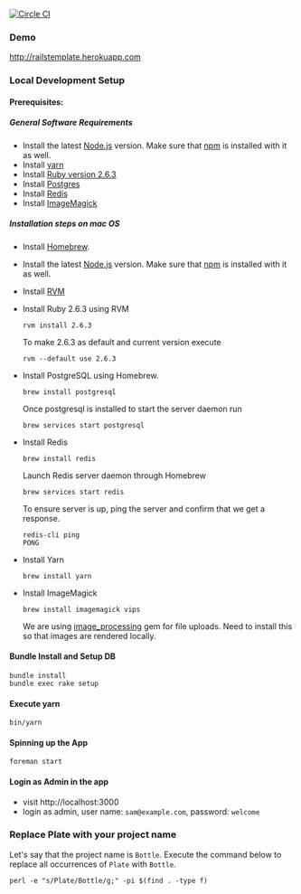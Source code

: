 [![Circle CI](https://circleci.com/gh/vipulnsward/plate.png?style=badge)](https://circleci.com/gh/vipulnsward/plate)

### Demo

http://railstemplate.herokuapp.com

### Local Development Setup

#### Prerequisites:
##### General Software Requirements
- Install the latest [Node.js](https://nodejs.org) version. Make sure that [npm](https://www.npmjs.com/) is installed with it as well.
- Install [yarn](https://yarnpkg.com/en/docs/install)
- Install [Ruby version 2.6.3](https://www.ruby-lang.org/en/news/2019/04/17/ruby-2-6-3-released/)
- Install [Postgres](https://postgresapp.com)
- Install [Redis](https://redis.io/download)
- Install [ImageMagick](https://imagemagick.org/script/download.php)

##### Installation steps on mac OS
- Install [Homebrew](https://brew.sh).
- Install the latest [Node.js](https://nodejs.org) version. Make sure that [npm](https://www.npmjs.com/) is installed with it as well.
- Install [RVM](https://rvm.io/rvm/install)
- Install Ruby 2.6.3 using RVM
  ```
  rvm install 2.6.3
  ```
  
  To make 2.6.3 as default and current version execute 
  ```
  rvm --default use 2.6.3
  ```
- Install PostgreSQL using Homebrew.
   ```
   brew install postgresql
   ``` 
   
   Once postgresql is installed to start the server daemon run
   ```
   brew services start postgresql
   ```
- Install Redis
  ```
  brew install redis
  ```
  
  Launch Redis server daemon through Homebrew
  ``` 
  brew services start redis
  ```
  
  To ensure server is up, ping the server and confirm that we get a response.
  ```
  redis-cli ping
  PONG
  ```
- Install Yarn  
  ```
  brew install yarn
  ``` 
- Install ImageMagick
  ```
  brew install imagemagick vips
  ```
  
  We are using [image_processing](https://github.com/janko/image_processing) gem for file uploads.
  Need to install this so that images are rendered locally.

#### Bundle Install and Setup DB
```
bundle install
bundle exec rake setup 
```

#### Execute yarn
```
bin/yarn
```

#### Spinning up the App
```
foreman start
```

#### Login as Admin in the app
* visit http://localhost:3000
* login as admin, user name: `sam@example.com`, password: `welcome`


### Replace Plate with your project name

Let's say that the project name is `Bottle`. Execute the command below to
replace all occurrences of `Plate` with `Bottle`.

```
perl -e "s/Plate/Bottle/g;" -pi $(find . -type f)
```
